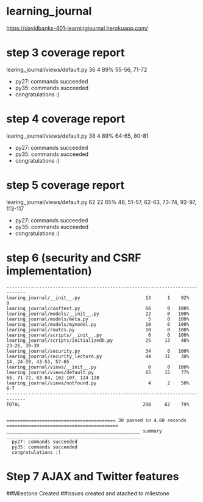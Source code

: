 # learning_journal
https://davidbanks-401-learningjournal.herokuapp.com/

# step 3 coverage report
learing_journal/views/default.py             36      4    89%   55-56, 71-72

* py27: commands succeeded
* py35: commands succeeded
* congratulations :)

# step 4 coverage report
learing_journal/views/default.py             38      4    89%   64-65, 80-81

* py27: commands succeeded
* py35: commands succeeded
* congratulations :)

# step 5 coverage report
learing_journal/views/default.py             62     22    65%   46, 51-57, 62-63, 73-74, 92-97, 113-117

* py27: commands succeeded
* py35: commands succeeded
* congratulations :)

# step 6 (security and CSRF implementation)
```
-----------------------------------------------------------------------------
learing_journal/__init__.py                        13      1    92%   9
learing_journal/conftest.py                        66      0   100%
learing_journal/models/__init__.py                 22      0   100%
learing_journal/models/meta.py                      5      0   100%
learing_journal/models/mymodel.py                  10      0   100%
learing_journal/routes.py                          10      0   100%
learing_journal/scripts/__init__.py                 0      0   100%
learing_journal/scripts/initializedb.py            25     13    48%   23-26, 30-39
learing_journal/security.py                        34      0   100%
learing_journal/security_lecture.py                44     31    30%   14, 24-39, 43-53, 57-65
learing_journal/views/__init__.py                   0      0   100%
learing_journal/views/default.py                   65     15    77%   65, 71-72, 83-84, 102-107, 124-128
learing_journal/views/notfound.py                   4      2    50%   6-7
-----------------------------------------------------------------------------
TOTAL                                             298     62    79%


======================================== 30 passed in 4.60 seconds =========================================
_________________________________________________ summary __________________________________________________
  py27: commands succeeded
  py35: commands succeeded
  congratulations :)
```

# Step 7 AJAX and Twitter features
##Milestone Created
##Issues created and atached to milestone
